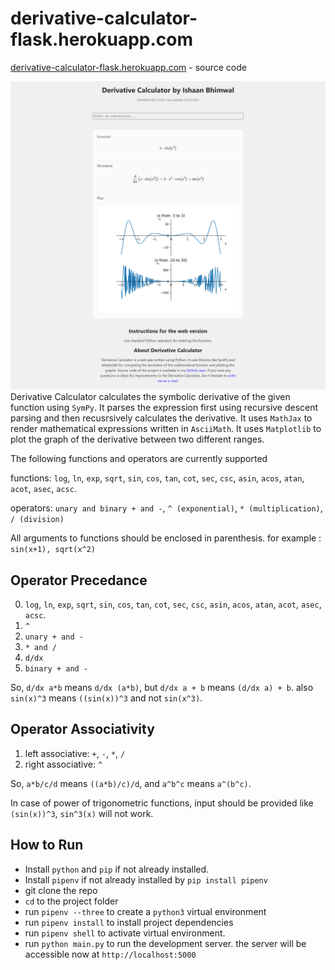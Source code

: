 # derivative-calculator-flask.herokuapp.com
[derivative-calculator-flask.herokuapp.com](https://derivative-calculator-flask.herokuapp.com) - source code

![Screenshot](screenshot.png)
Derivative Calculator calculates the symbolic derivative of the given function using `SymPy`. It parses the expression first using recursive descent parsing
and then recusrsively calculates the derivative. It uses `MathJax` to render mathematical expressions written in `AsciiMath`. It uses `Matplotlib` to
plot the graph of the derivative between two different ranges.

The following functions and operators are currently supported

functions: `log`, `ln`, `exp`, `sqrt`, `sin`, `cos`, `tan`, `cot`, `sec`, `csc`, `asin`, `acos`, `atan`, `acot`, `asec`, `acsc`.

operators: `unary and binary + and -`, `^ (exponential)`, 
`* (multiplication)`, `/ (division)` 

All arguments to functions should be enclosed in parenthesis. for example : `sin(x+1), sqrt(x^2)`

## Operator Precedance
0. `log`, `ln`, `exp`, `sqrt`, `sin`, `cos`, `tan`, `cot`, `sec`, `csc`, `asin`, `acos`, `atan`, `acot`, `asec`, `acsc`.
1. `^`
2. `unary + and -`
3. `* and /`
4. `d/dx`
5. `binary + and -`

So, `d/dx a*b` means  `d/dx (a*b)`, but `d/dx a + b` means `(d/dx a) + b`. also `sin(x)^3` means `((sin(x))^3` and not `sin(x^3)`.


## Operator Associativity
1. left associative: `+`, `-`, `*`, `/`
2. right associative: `^`

So, `a*b/c/d` means `((a*b)/c)/d`, and `a^b^c` means `a^(b^c)`.

In case of power of trigonometric functions, input should be provided like `(sin(x))^3`, `sin^3(x)` will not work.

## How to Run
* Install `python` and `pip` if not already installed.
* Install `pipenv` if not already installed by `pip install pipenv`
* git clone the repo
* `cd` to the project folder
* run `pipenv --three` to create a `python3` virtual environment
* run `pipenv install` to install project dependencies
* run `pipenv shell` to activate virtual environment.
* run `python main.py` to run the development server. the server will be accessible now at `http://localhost:5000`
